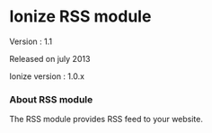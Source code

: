 Ionize RSS module
=======================

Version : 1.1

Released on july 2013

Ionize version : 1.0.x

### About RSS module

The RSS module provides RSS feed to your website.
